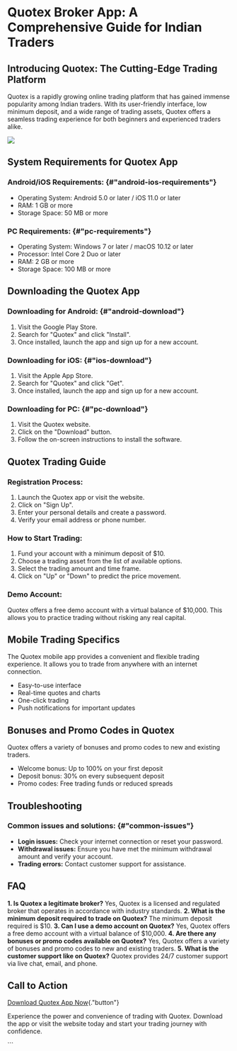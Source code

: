 # Quotex Broker App: A Comprehensive Guide for Indian Traders

## Introducing Quotex: The Cutting-Edge Trading Platform

Quotex is a rapidly growing online trading platform that has gained
immense popularity among Indian traders. With its user-friendly
interface, low minimum deposit, and a wide range of trading assets,
Quotex offers a seamless trading experience for both beginners and
experienced traders alike.

[![](https://static.quotex.io/files/1_en/300_250.jpg)](https://traff.sbs/brokerqxsignupf)

## System Requirements for Quotex App

### Android/iOS Requirements: {#"android-ios-requirements"}

-   Operating System: Android 5.0 or later / iOS 11.0 or later
-   RAM: 1 GB or more
-   Storage Space: 50 MB or more

### PC Requirements: {#"pc-requirements"}

-   Operating System: Windows 7 or later / macOS 10.12 or later
-   Processor: Intel Core 2 Duo or later
-   RAM: 2 GB or more
-   Storage Space: 100 MB or more

## Downloading the Quotex App

### Downloading for Android: {#"android-download"}

1.  Visit the Google Play Store.
2.  Search for "Quotex" and click "Install".
3.  Once installed, launch the app and sign up for a new account.

### Downloading for iOS: {#"ios-download"}

1.  Visit the Apple App Store.
2.  Search for "Quotex" and click "Get".
3.  Once installed, launch the app and sign up for a new account.

### Downloading for PC: {#"pc-download"}

1.  Visit the Quotex website.
2.  Click on the "Download" button.
3.  Follow the on-screen instructions to install the software.

## Quotex Trading Guide

### Registration Process:

1.  Launch the Quotex app or visit the website.
2.  Click on "Sign Up".
3.  Enter your personal details and create a password.
4.  Verify your email address or phone number.

### How to Start Trading:

1.  Fund your account with a minimum deposit of \$10.
2.  Choose a trading asset from the list of available options.
3.  Select the trading amount and time frame.
4.  Click on "Up" or "Down" to predict the price movement.

### Demo Account:

Quotex offers a free demo account with a virtual balance of \$10,000.
This allows you to practice trading without risking any real capital.

## Mobile Trading Specifics

The Quotex mobile app provides a convenient and flexible trading
experience. It allows you to trade from anywhere with an internet
connection.

-   Easy-to-use interface
-   Real-time quotes and charts
-   One-click trading
-   Push notifications for important updates

## Bonuses and Promo Codes in Quotex

Quotex offers a variety of bonuses and promo codes to new and existing
traders.

-   Welcome bonus: Up to 100% on your first deposit
-   Deposit bonus: 30% on every subsequent deposit
-   Promo codes: Free trading funds or reduced spreads

## Troubleshooting

### Common issues and solutions: {#"common-issues"}

-   **Login issues:** Check your internet connection or reset your
    password.
-   **Withdrawal issues:** Ensure you have met the minimum withdrawal
    amount and verify your account.
-   **Trading errors:** Contact customer support for assistance.

## FAQ

**1. Is Quotex a legitimate broker?** Yes, Quotex is a licensed and
regulated broker that operates in accordance with industry standards.
**2. What is the minimum deposit required to trade on Quotex?** The
minimum deposit required is \$10. **3. Can I use a demo account on
Quotex?** Yes, Quotex offers a free demo account with a virtual balance
of \$10,000. **4. Are there any bonuses or promo codes available on
Quotex?** Yes, Quotex offers a variety of bonuses and promo codes to new
and existing traders. **5. What is the customer support like on
Quotex?** Quotex provides 24/7 customer support via live chat, email,
and phone.

## Call to Action

[Download Quotex App
Now](\%22https://traff.sbs/quotexonelink\%22){."button"}

Experience the power and convenience of trading with Quotex. Download
the app or visit the website today and start your trading journey with
confidence.

\`\`\`

